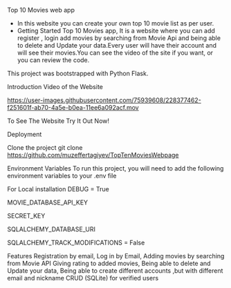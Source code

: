 Top 10 Movies web app


- In this website you can create your own top 10 movie list as per user.
- Getting Started Top 10 Movies app,
It is a website where you can add register , login add movies by searching from Movie Api and being able to delete and Update your data.Every user will have their account and will see their movies.You can see the video of the site if you want, or you can review the code.

This project was bootstrapped with Python Flask.


Introduction Video of the Website



https://user-images.githubusercontent.com/75939608/228377462-f251601f-ab70-4a5e-b0ea-11ee6a092acf.mov




To See The Website
Try It Out Now!


Deployment

Clone the project
  git clone https://github.com/muzeffertagiyev/TopTenMoviesWebpage

Environment Variables
To run this project, you will need to add the following environment variables to your .env file

For Local installation
DEBUG = True

MOVIE_DATABASE_API_KEY

SECRET_KEY

SQLALCHEMY_DATABASE_URI


SQLALCHEMY_TRACK_MODIFICATIONS = False


Features
Registration by email, 
Log in by Email,
Adding movies by searching from Movie API
Giving rating to added movies,
Being able to delete and Update your data,
Being able to create different accounts ,but with different email and nickname
CRUD (SQLite) for verified users

